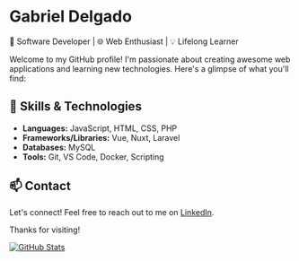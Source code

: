 # Gabriel Delgado

🚀 Software Developer | 🌐 Web Enthusiast | 💡 Lifelong Learner

Welcome to my GitHub profile! I'm passionate about creating awesome web applications and learning new technologies. Here's a glimpse of what you'll find:

## 🔧 Skills & Technologies

- **Languages:** JavaScript, HTML, CSS, PHP
- **Frameworks/Libraries:** Vue, Nuxt, Laravel
- **Databases:** MySQL
- **Tools:** Git, VS Code, Docker, Scripting

## 📫 Contact

Let's connect! Feel free to reach out to me on [LinkedIn](https://www.linkedin.com/in/gabriel-delgado-557a75177/).

Thanks for visiting!

[![GitHub Stats](https://github-readme-stats.vercel.app/api?username=gadc1996&show_icons=true)](https://github.com/gadc1996)
